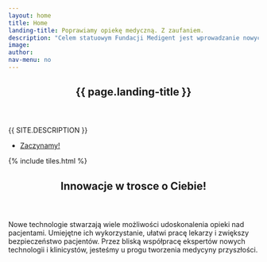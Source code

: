 ```yaml
---
layout: home
title: Home
landing-title: Poprawiamy opiekę medyczną. Z zaufaniem.
description: "Celem statuowym Fundacji Medigent jest wprowadzanie nowych technologii w medycynie i poprawa opieki zdrowotnej przez innowacje."
image:
author:
nav-menu: no
---
```


<!-- Banner -->
<section id="banner" class="major">
	<div class="inner">
		<header class="major">
			<h1>{{ page.landing-title }}</h1>
		</header>
		<div class="content">
			<p style="text-transform: uppercase;">{{ site.description }}</p>
			<ul class="actions">
				<li><a href="#one" class="button next scrolly">Zaczynamy!</a></li>
			</ul>
		</div>
	</div>
</section>

<!-- Main -->
<div id="main">

<!-- One -->
{% include tiles.html %}

<!-- Two -->
<section id="two">
	<div class="inner">
		<header class="major">
			<h2>Innowacje w trosce o Ciebie!</h2>
		</header>
		<p>Nowe technologie stwarzają wiele możliwości udoskonalenia opieki nad pacjentami.
		Umiejętne ich wykorzystanie, ułatwi pracę lekarzy i zwiększy bezpieczeństwo pacjentów.
		Przez bliską współpracę ekspertów nowych technologii i klinicystów, jesteśmy u progu tworzenia medycyny przyszłości.</p>
		<ul class="actions">
		<!-- Landing disabled. Reenable when ready.
			<li><a href="landing.html" class="button next">Get Started</a></li>
		-->
		</ul>
	</div>
</section>

</div>
